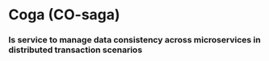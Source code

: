 # Coga (CO-saga)


### Is service to manage data consistency across microservices in distributed transaction scenarios
